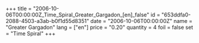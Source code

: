 +++
title = "2006-10-06T00:00:00Z_Time_Spiral_Greater_Gargadon_[en]_false"
id = "653ddfa0-2088-4503-a3ab-b0f1d55d8351"
date = "2006-10-06T00:00:00Z"
name = "Greater Gargadon"
lang = ["en"]
price = "0.20"
quantity = 4
foil = false
set = "Time Spiral"
+++
